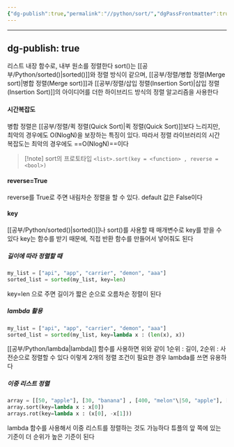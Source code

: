 ```yaml
---
{"dg-publish":true,"permalink":"//python/sort/","dgPassFrontmatter":true}
---
```



---
dg-publish: true
---
 리스트 내장 함수로, 내부 원소를 정렬한다
sort()는 [[공부/Python/sorted()\|sorted()]]와 정렬 방식이 같으며, [[공부/정렬/병합 정렬(Merge sort)\|병합 정렬(Merge sort)]]과 [[공부/정렬/삽입 정렬(Insertion Sort)\|삽입 정렬(Insertion Sort)]]의 아이디어를 더한 하이브리드 방식의 정렬 알고리즘을 사용한다

#### 시간복잡도
병합 정렬은 [[공부/정렬/퀵 정렬(Quick Sort)\|퀵 정렬(Quick Sort)]]보다 느리지만, 최악의 경우에도 O(NlogN)을 보장하는 특징이 있다.
따라서 정렬 라이브러리의 시간 복잡도는 최악의 경우에도 ==O(NlogN)==이다


>[!note] sort의 프로토타입
>`<list>.sort(key = <function> , reverse = <bool>)`

#### reverse=True
reverse를 True로 주면 내림차순 정렬을 할 수 있다.
default 값은 False이다

#### key
[[공부/Python/sorted()\|sorted()]]나 sort()를 사용할 때 매개변수로 key를 받을 수 있다
key는 함수를 받기 때문에, 직접 반환 함수를 만들어서 넣어줘도 된다

##### 길이에 따라 정렬할 때
```python
my_list = ["api", "app", "carrier", "demon", "aaa"]
sorted_list = sorted(my_list, key=len)
```
key=len 으로 주면 길이가 짧은 순으로 오름차순 정렬이 된다

##### lambda 활용
```python
my_list = ["api", "app", "carrier", "demon", "aaa"]
sorted_list = sorted(my_list, key=lambda x : (len(x), x))
```
[[공부/Python/lambda\|lambda]] 함수를 사용하면 위와 같이 1순위 : 길이, 2순위 : 사전순으로 정렬할 수 있다
이렇게 2개의 정렬 조건이 필요한 경우 lambda를 쓰면 유용하다

##### 이중 리스트 정렬
```python
array = [[50, "apple"], [30, "banana"] , [400, "melon"\|50, "apple"], [30, "banana"] , [400, "melon"]]
array.sort(key=lambda x : x[0])
arrays.rot(key=lambda x : (x[0], -x[1]))
```
lambda 함수를 사용해서 이중 리스트를 정렬하는 것도 가능하다
튜플의 앞 쪽에 있는 기준이 더  순위가 높은 기준이 된다
